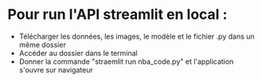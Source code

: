# Pour run l'API streamlit en local : 
- Télécharger les données, les images, le modèle et le fichier .py dans un même dossier
- Accéder au dossier dans le terminal
- Donner la commande "straemlit run nba_code.py" et l'application s'ouvre sur navigateur
